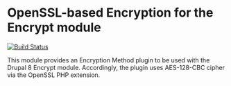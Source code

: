 # OpenSSL-based Encryption for the Encrypt module

[![Build Status](https://travis-ci.org/talhaparacha/encrypt_openssl.svg?branch=8.x)](https://travis-ci.org/talhaparacha/encrypt_openssl)

This module provides an Encryption Method plugin to be used with the Drupal 8 Encrypt module. Accordingly, the plugin uses AES-128-CBC cipher via the OpenSSL PHP extension.